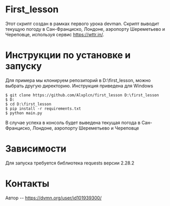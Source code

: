 # First_lesson
Этот скрипт создан в рамках первого урока devman. 
Скрипт выводит текущую погоду в Сан-Франциско, Лондоне, аэропорту Шереметьево и Череповце, используя сервис https://wttr.in/.
# Инструкции по установке и запуску
Для примера мы клонируем репозиторий в D:\first_lesson, можно выбрать другую директорию. Инструкция приведена для Windows
```
$ git clone https://github.com/Alxplcn/first_lesson D:\first_lesson
$ D:
$ cd D:\first_lesson
$ pip install -r requirements.txt
$ python main.py
```
В случае успеха в консоль будет выведена текущая погода в Сан-Франциско, Лондоне, аэропорту Шереметьево и Череповце
# Зависимости
Для запуска требуется библиотека requests версии 2.28.2
# Контакты
Автор -- https://dvmn.org/user/id101939300/
